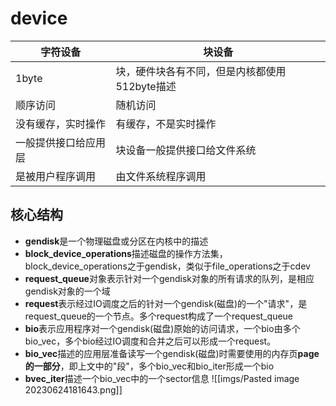 # device

| 字符设备             | 块设备                                        |
| -------------------- | --------------------------------------------- |
| 1byte                | 块，硬件块各有不同，但是内核都使用512byte描述 |
| 顺序访问             | 随机访问                                      |
| 没有缓存，实时操作   | 有缓存，不是实时操作                          |
| 一般提供接口给应用层 | 块设备一般提供接口给文件系统                  |
| 是被用户程序调用     | 由文件系统程序调用                            |

## 核心结构
- **gendisk**是一个物理磁盘或分区在内核中的描述
- **block_device_operations**描述磁盘的操作方法集，block_device_operations之于gendisk，类似于file_operations之于cdev
- **request_queue**对象表示针对一个gendisk对象的所有请求的队列，是相应gendisk对象的一个域
- **request**表示经过IO调度之后的针对一个gendisk(磁盘)的一个"请求"，是request_queue的一个节点。多个request构成了一个request_queue
- **bio**表示应用程序对一个gendisk(磁盘)原始的访问请求，一个bio由多个bio_vec，多个bio经过IO调度和合并之后可以形成一个request。 
- **bio_vec**描述的应用层准备读写一个gendisk(磁盘)时需要使用的内存页**page的一部分**，即上文中的"段"，多个bio_vec和bio_iter形成一个bio
- **bvec_iter**描述一个bio_vec中的一个sector信息
![[imgs/Pasted image 20230624181643.png]]